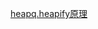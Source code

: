 [heapq.heapify原理](https://mp.weixin.qq.com/s?__biz=MzU4NDc3NzEzNA==&amp;mid=2247486047&amp;idx=1&amp;sn=f6f713315d5a941525d26e96c0ec0043&amp;chksm=fd95e69ecae26f88f3f5306a9dbe6e1b6a2e6f875f5c93bf71b4bd7d6e1204d20142b3f81f1d&amp;scene=21#wechat_redirect)
